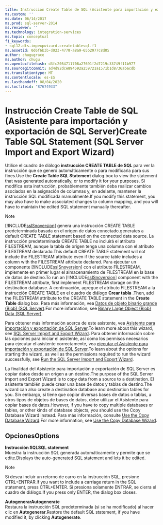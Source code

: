 ```yaml
---
title: Instrucción Create Table de SQL (Asistente para importación y exportación de SQL Server) | Microsoft Docs
ms.custom: ''
ms.date: 06/14/2017
ms.prod: sql-server-2014
ms.reviewer: ''
ms.technology: integration-services
ms.topic: conceptual
f1_keywords:
- sql12.dts.impexpwizard.createtablesql.f1
ms.assetid: 0d6f6b3b-d023-4770-a8a9-65b2977c8d05
author: chugugrace
ms.author: chugu
ms.openlocfilehash: d3fc2054711708a27691f2d7219c33749f11b977
ms.sourcegitcommit: ad4d92dce894592a259721a1571b1d8736abacdb
ms.translationtype: MT
ms.contentlocale: es-ES
ms.lasthandoff: 08/04/2020
ms.locfileid: "87674933"
---
```

# <a name="create-table-sql-statement-sql-server-import-and-export-wizard"></a><span data-ttu-id="d6903-102">Instrucción Create Table de SQL (Asistente para importación y exportación de SQL Server)</span><span class="sxs-lookup"><span data-stu-id="d6903-102">Create Table SQL Statement (SQL Server Import and Export Wizard)</span></span>
  <span data-ttu-id="d6903-103">Utilice el cuadro de diálogo **instrucción CREATE TABLE de SQL** para ver la instrucción que se generó automáticamente o para modificarla para sus fines.</span><span class="sxs-lookup"><span data-stu-id="d6903-103">Use the **Create Table SQL Statement** dialog box to view the statement that was generated automatically, or to modify it for your purposes.</span></span> <span data-ttu-id="d6903-104">Si modifica esta instrucción, probablemente también deba realizar cambios asociados en la asignación de columnas y, en adelante, mantener la instrucción SQL modificada manualmente.</span><span class="sxs-lookup"><span data-stu-id="d6903-104">If you modify this statement, you may also have to make associated changes to column mapping, and you will have to maintain the edited SQL statement manually thereafter.</span></span>  
  
> [!NOTE]  
>  [!INCLUDE[ssISnoversion](../../includes/ssisnoversion-md.md)] <span data-ttu-id="d6903-105">genera una instrucción CREATE TABLE predeterminada basada en el origen de datos conectado.</span><span class="sxs-lookup"><span data-stu-id="d6903-105">generates a default CREATE TABLE statement based on the connected data source.</span></span> <span data-ttu-id="d6903-106">La instrucción predeterminada CREATE TABLE no incluirá el atributo FILESTREAM, aunque la tabla de origen tenga una columna con el atributo FILESTREAM declarado.</span><span class="sxs-lookup"><span data-stu-id="d6903-106">This default CREATE TABLE statement will not include the FILESTREAM attribute even if the source table includes a column with the FILESTREAM attribute declared.</span></span> <span data-ttu-id="d6903-107">Para ejecutar un componente [!INCLUDE[ssISnoversion](../../includes/ssisnoversion-md.md)] con el atributo FILESTREAM, implemente en primer lugar el almacenamiento de FILESTREAM en la base de datos de destino.</span><span class="sxs-lookup"><span data-stu-id="d6903-107">To run an [!INCLUDE[ssISnoversion](../../includes/ssisnoversion-md.md)] component with the FILESTREAM attribute, first implement FILESTREAM storage on the destination database.</span></span> <span data-ttu-id="d6903-108">A continuación, agregue el atributo FILESTREAM a la instrucción CREATE TABLE en el cuadro de diálogo **Crear tabla** .</span><span class="sxs-lookup"><span data-stu-id="d6903-108">Then, add the FILESTREAM attribute to the CREATE TABLE statement in the **Create Table** dialog box.</span></span> <span data-ttu-id="d6903-109">Para más información, vea [Datos de objeto binario grande &#40;Blob&#41; &#40;SQL Server&#41;](../../relational-databases/blob/binary-large-object-blob-data-sql-server.md).</span><span class="sxs-lookup"><span data-stu-id="d6903-109">For more information, see [Binary Large Object &#40;Blob&#41; Data &#40;SQL Server&#41;](../../relational-databases/blob/binary-large-object-blob-data-sql-server.md).</span></span>  
  
 <span data-ttu-id="d6903-110">Para obtener más información acerca de este asistente, vea [Asistente para importación y exportación de SQL Server](import-and-export-data-with-the-sql-server-import-and-export-wizard.md).</span><span class="sxs-lookup"><span data-stu-id="d6903-110">To learn more about this wizard, see [SQL Server Import and Export Wizard](import-and-export-data-with-the-sql-server-import-and-export-wizard.md).</span></span> <span data-ttu-id="d6903-111">Para obtener información sobre las opciones para iniciar el asistente, así como los permisos necesarios para ejecutar el asistente correctamente, vea [ejecutar el Asistente para importación y exportación de SQL Server](start-the-sql-server-import-and-export-wizard.md).</span><span class="sxs-lookup"><span data-stu-id="d6903-111">To learn about the options for starting the wizard, as well as the permissions required to run the wizard successfully, see [Run the SQL Server Import and Export Wizard](start-the-sql-server-import-and-export-wizard.md).</span></span>  
  
 <span data-ttu-id="d6903-112">La finalidad del Asistente para importación y exportación de SQL Server es copiar datos desde un origen a un destino.</span><span class="sxs-lookup"><span data-stu-id="d6903-112">The purpose of the SQL Server Import and Export Wizard is to copy data from a source to a destination.</span></span> <span data-ttu-id="d6903-113">El asistente también puede crear una base de datos y tablas de destino.</span><span class="sxs-lookup"><span data-stu-id="d6903-113">The wizard can also create a destination database and destination tables for you.</span></span> <span data-ttu-id="d6903-114">Sin embargo, si tiene que copiar diversas bases de datos o tablas, u otros tipos de objetos de bases de datos, debe utilizar el Asistente para copiar bases de datos.</span><span class="sxs-lookup"><span data-stu-id="d6903-114">However, if you have to copy multiple databases or tables, or other kinds of database objects, you should use the Copy Database Wizard instead.</span></span> <span data-ttu-id="d6903-115">Para más información, consulte [Use the Copy Database Wizard](../../relational-databases/databases/use-the-copy-database-wizard.md).</span><span class="sxs-lookup"><span data-stu-id="d6903-115">For more information, see [Use the Copy Database Wizard](../../relational-databases/databases/use-the-copy-database-wizard.md).</span></span>  
  
## <a name="options"></a><span data-ttu-id="d6903-116">Opciones</span><span class="sxs-lookup"><span data-stu-id="d6903-116">Options</span></span>  
 <span data-ttu-id="d6903-117">**Instrucción SQL**</span><span class="sxs-lookup"><span data-stu-id="d6903-117">**SQL statement**</span></span>  
 <span data-ttu-id="d6903-118">Muestra la instrucción SQL generada automáticamente y permite que se edite.</span><span class="sxs-lookup"><span data-stu-id="d6903-118">Displays the auto-generated SQL statement and lets it be edited.</span></span>  
  
> [!NOTE]  
>  <span data-ttu-id="d6903-119">Si desea incluir un retorno de carro en la instrucción SQL, presione CTRL+ENTRAR.</span><span class="sxs-lookup"><span data-stu-id="d6903-119">If you want to include a carriage return in the SQL statement, press CTRL+ENTER.</span></span> <span data-ttu-id="d6903-120">Si presiona solamente ENTRAR, se cierra el cuadro de diálogo.</span><span class="sxs-lookup"><span data-stu-id="d6903-120">If you press only ENTER, the dialog box closes.</span></span>  
  
 <span data-ttu-id="d6903-121">**Autogenerar**</span><span class="sxs-lookup"><span data-stu-id="d6903-121">**Autogenerate**</span></span>  
 <span data-ttu-id="d6903-122">Restaura la instrucción SQL predeterminada (si se ha modificado) al hacer clic en **Autogenerar**.</span><span class="sxs-lookup"><span data-stu-id="d6903-122">Restore the default SQL statement, if you have modified it, by clicking **Autogenerate**.</span></span>  
  
  
